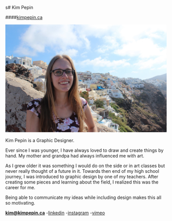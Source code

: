 s# Kim Pepin

####[kimpepin.ca](http://kimpepin.ca)

![](images/santo.jpg)

Kim Pepin is a Graphic Designer.

Ever since I was younger, I have always loved to draw and create things by hand. My mother and grandpa had always influenced me with art.

As I grew older it was something I would do on the side or in art classes but never really thought of a future in it. Towards then end of my high school journey, I was introduced to graphic design by one of my teachers. After creating some pieces and learning about the field, I realized this was the career for me.

Being able to communicate my ideas while including design makes this all so motivating.

**[kim@kimpepin.ca](mailto:kim@kimpepin.ca)**
-[linkedin](https://www.linkedin.com/in/kim-pepin-98934ab5)
-[instagram](https://www.instagram.com/kim.pepin.design/)
-[vimeo](https://vimeo.com/kimothy)
